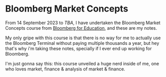 # Bloomberg Market Concepts

From 14 September 2023 to _TBA_, I have undertaken the Bloomberg Market Concepts course from [Bloomberg for Education](https://portal.bloombergforeducation.com), and these are my notes. 

My only gripe with this course is that there is no way for me to actually use the Bloomberg Terminal without paying multiple thousands a year, but hey that's why i'm taking these notes, specially if I ever end up working for Bloomberg. 

I'm just gonna say this: this course unveiled a huge nerd inside of me, one who loves market, finance & analysis of market & finance.  
